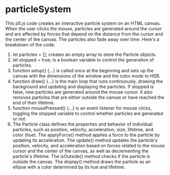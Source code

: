 # particleSystem

This p5.js code creates an interactive particle system on an HTML canvas. When the user clicks the mouse, particles are generated around the cursor and are affected by forces that depend on the distance from the cursor and the center of the canvas. The particles also fade away over time.
Here's a breakdown of the code:
1.	let particles = []; creates an empty array to store the Particle objects.
2.	let stopped = true; is a boolean variable to control the generation of particles.
3.	function setup() {...} is called once at the beginning and sets up the canvas with the dimensions of the window and the color mode to HSB.
4.	function draw() {...} is the main loop that runs continuously, drawing the background and updating and displaying the particles. If stopped is false, new particles are generated around the mouse cursor. It also removes particles that are either outside the canvas or have reached the end of their lifetime.
5.	function mousePressed() {...} is an event listener for mouse clicks, toggling the stopped variable to control whether particles are generated or not.
6.	The Particle class defines the properties and behavior of individual particles, such as position, velocity, acceleration, size, lifetime, and color (hue). The applyForce() method applies a force to the particle by updating its acceleration. The update() method updates the particle's position, velocity, and acceleration based on forces related to the mouse cursor and the center of the canvas, as well as decrementing the particle's lifetime. The isOutside() method checks if the particle is outside the canvas. The display() method draws the particle as an ellipse with a color determined by its hue and lifetime.
